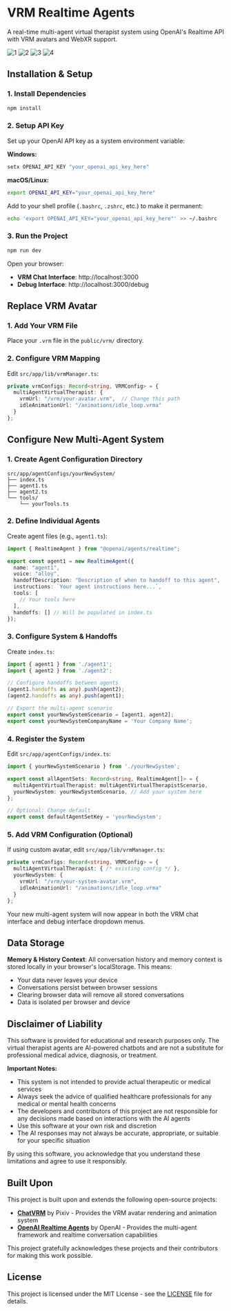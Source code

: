 # VRM Realtime Agents

A real-time multi-agent virtual therapist system using OpenAI's Realtime API with VRM avatars and WebXR support.

![1](doc/1.png)
![2](doc/2.png)
![3](doc/3.png)
![4](doc/4.png)

## Installation & Setup

### 1. Install Dependencies
```bash
npm install
```

### 2. Setup API Key
Set up your OpenAI API key as a system environment variable:

**Windows:**
```cmd
setx OPENAI_API_KEY "your_openai_api_key_here"
```

**macOS/Linux:**
```bash
export OPENAI_API_KEY="your_openai_api_key_here"
```

Add to your shell profile (`.bashrc`, `.zshrc`, etc.) to make it permanent:
```bash
echo 'export OPENAI_API_KEY="your_openai_api_key_here"' >> ~/.bashrc
```

### 3. Run the Project
```bash
npm run dev
```

Open your browser:
- **VRM Chat Interface**: http://localhost:3000
- **Debug Interface**: http://localhost:3000/debug

## Replace VRM Avatar

### 1. Add Your VRM File
Place your `.vrm` file in the `public/vrm/` directory.

### 2. Configure VRM Mapping
Edit `src/app/lib/vrmManager.ts`:

```typescript
private vrmConfigs: Record<string, VRMConfig> = {
  multiAgentVirtualTherapist: {
    vrmUrl: "/vrm/your-avatar.vrm",  // Change this path
    idleAnimationUrl: "/animations/idle_loop.vrma"
  }
};
```

## Configure New Multi-Agent System

### 1. Create Agent Configuration Directory
```
src/app/agentConfigs/yourNewSystem/
├── index.ts
├── agent1.ts
├── agent2.ts
└── tools/
    └── yourTools.ts
```

### 2. Define Individual Agents
Create agent files (e.g., `agent1.ts`):

```typescript
import { RealtimeAgent } from "@openai/agents/realtime";

export const agent1 = new RealtimeAgent({
  name: "agent1",
  voice: "alloy",
  handoffDescription: "Description of when to handoff to this agent",
  instructions: `Your agent instructions here...`,
  tools: [
    // Your tools here
  ],
  handoffs: [] // Will be populated in index.ts
});
```

### 3. Configure System & Handoffs
Create `index.ts`:

```typescript
import { agent1 } from './agent1';
import { agent2 } from './agent2';

// Configure handoffs between agents
(agent1.handoffs as any).push(agent2);
(agent2.handoffs as any).push(agent1);

// Export the multi-agent scenario
export const yourNewSystemScenario = [agent1, agent2];
export const yourNewSystemCompanyName = 'Your Company Name';
```

### 4. Register the System
Edit `src/app/agentConfigs/index.ts`:

```typescript
import { yourNewSystemScenario } from './yourNewSystem';

export const allAgentSets: Record<string, RealtimeAgent[]> = {
  multiAgentVirtualTherapist: multiAgentVirtualTherapistScenario,
  yourNewSystem: yourNewSystemScenario, // Add your system here
};

// Optional: Change default
export const defaultAgentSetKey = 'yourNewSystem';
```

### 5. Add VRM Configuration (Optional)
If using custom avatar, edit `src/app/lib/vrmManager.ts`:

```typescript
private vrmConfigs: Record<string, VRMConfig> = {
  multiAgentVirtualTherapist: { /* existing config */ },
  yourNewSystem: {
    vrmUrl: "/vrm/your-system-avatar.vrm",
    idleAnimationUrl: "/animations/idle_loop.vrma"
  }
};
```

Your new multi-agent system will now appear in both the VRM chat interface and debug interface dropdown menus.

## Data Storage

**Memory & History Context**: All conversation history and memory context is stored locally in your browser's localStorage. This means:
- Your data never leaves your device
- Conversations persist between browser sessions
- Clearing browser data will remove all stored conversations
- Data is isolated per browser and device

## Disclaimer of Liability

This software is provided for educational and research purposes only. The virtual therapist agents are AI-powered chatbots and are not a substitute for professional medical advice, diagnosis, or treatment. 

**Important Notes:**
- This system is not intended to provide actual therapeutic or medical services
- Always seek the advice of qualified healthcare professionals for any medical or mental health concerns
- The developers and contributors of this project are not responsible for any decisions made based on interactions with the AI agents
- Use this software at your own risk and discretion
- The AI responses may not always be accurate, appropriate, or suitable for your specific situation

By using this software, you acknowledge that you understand these limitations and agree to use it responsibly.

## Built Upon

This project is built upon and extends the following open-source projects:

- **[ChatVRM](https://github.com/pixiv/ChatVRM)** by Pixiv - Provides the VRM avatar rendering and animation system
- **[OpenAI Realtime Agents](https://github.com/openai/openai-realtime-agents)** by OpenAI - Provides the multi-agent framework and realtime conversation capabilities

This project gratefully acknowledges these projects and their contributors for making this work possible.

## License

This project is licensed under the MIT License - see the [LICENSE](LICENSE) file for details.